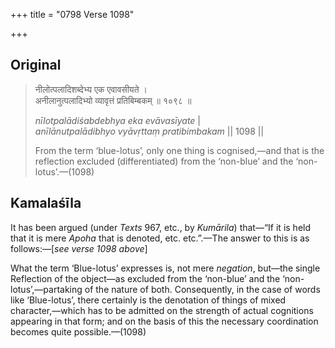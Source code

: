 +++
title = "0798 Verse 1098"

+++
## Original 
>
> नीलोत्पलादिशब्देभ्य एक एवावसीयते ।  
> अनीलानुत्पलादिभ्यो व्यावृत्तं प्रतिबिम्बकम् ॥ १०९८ ॥ 
>
> *nīlotpalādiśabdebhya eka evāvasīyate* \|  
> *anīlānutpalādibhyo vyāvṛttaṃ pratibimbakam* \|\| 1098 \|\| 
>
> From the term ‘blue-lotus’, only one thing is cognised,—and that is the reflection excluded (differentiated) from the ‘non-blue’ and the ‘non-lotus’.—(1098)



## Kamalaśīla

It has been argued (under *Texts* 967, etc., by *Kumārila*) that—“If it is held that it is mere *Apoha* that is denoted, etc. etc.”.—The answer to this is as follows:—[*see verse 1098 above*]

What the term ‘Blue-lotus’ expresses is, not mere *negation*, but—the single Reflection of the object—as excluded from the ‘non-blue’ and the ‘non-lotus’,—partaking of the nature of both. Consequently, in the case of words like ‘Blue-lotus’, there certainly is the denotation of things of mixed character,—which has to be admitted on the strength of actual cognitions appearing in that form; and on the basis of this the necessary coordination becomes quite possible.—(1098)


